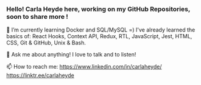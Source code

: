 ### Hello! Carla Heyde here, working on my GitHub Repositories, soon to share more !

🌱 I’m currently learning Docker and SQL/MySQL =)
   I've already learned the basics of: React Hooks, Context API, Redux, RTL, JavaScript, Jest, HTML, CSS, Git & GitHub, Unix & Bash.

💬 Ask me about anything! I love to talk and to listen!

📫 How to reach me: 
  https://www.linkedin.com/in/carlaheyde/
  https://linktr.ee/carlaheyde




<!--
**cjheyde/cjheyde** is a ✨ _special_ ✨ repository because its `README.md` (this file) appears on your GitHub profile.

Here are some ideas to get you started:

- 🔭 I’m currently working on ...
- 🌱 I’m currently learning ...
- 👯 I’m looking to collaborate on ...
- 🤔 I’m looking for help with ...
- 💬 Ask me about ...
- 📫 How to reach me: ...
- 😄 Pronouns: ...
- ⚡ Fun fact: ...
-->
